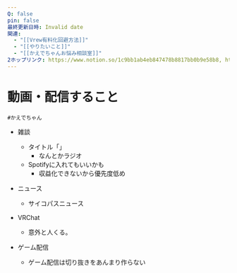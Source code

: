 ```yaml
---
Q: false
pin: false
最終更新日時: Invalid date
関連:
  - "[[Vrew有料化回避方法]]"
  - "[[やりたいこと]]"
  - "[[かえでちゃんお悩み相談室]]"
2ホップリンク: https://www.notion.so/1c9bb1ab4eb847478b8817bb0b9e58b8, https://www.notion.so/f5b83dc9df9040c9ad75ed14c500bc8a,https://www.notion.so/5924a2c809ec4bfba04491070155e0c0, https://www.notion.so/e9c6d9cbed064a1ea1aada9af073693f, https://www.notion.so/f5b83dc9df9040c9ad75ed14c500bc8a,https://www.notion.so/f5b83dc9df9040c9ad75ed14c500bc8a
---
```

# 動画・配信すること

`#かえでちゃん`

- 雑談
    - タイトル「」
        - なんとかラジオ
    - Spotifyに入れてもいいかも
        - 収益化できないから優先度低め
- ニュース
    - サイコパスニュース
- VRChat
    - 意外と人くる。
    
- ゲーム配信
    - ゲーム配信は切り抜きをあんまり作らない